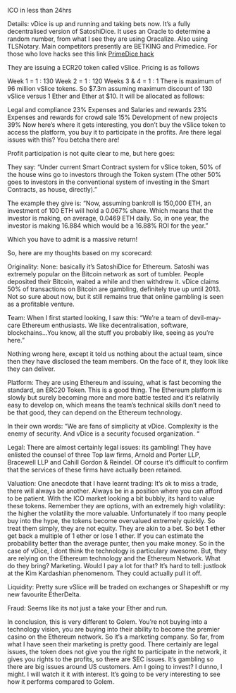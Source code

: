 ICO in less than 24hrs

Details: vDice is up and running and taking bets now. It’s a fully decentralised version of SatoshiDice. It uses an Oracle to determine a random number, from what I see they are using Oracalize. Also using TLSNotary. Main competitors presently are BETKING and Primedice. For those who love hacks see this link <a href="https://www.cryptocoinsnews.com/player-cheated-online-bitcoin-gaming-site-1-million-reward-offered-help/Primedice hack">PrimeDice hack</a>

They are issuing a ECR20 token called vSlice. Pricing is as follows

Week 1 = 1 : 130
Week 2 = 1 : 120
Weeks 3 & 4 = 1 : 1
There is maximum of 96 million vSlice tokens. So $7.3m assuming maximum discount of 130 vSlice versus 1 Ether and Ether at $10. It will be allocated as follows:

Legal and compliance 23%
Expenses and Salaries and rewards 23%
Expenses and rewards for crowd sale 15%
Development of new projects 39%
Now here’s where it gets interesting, you don’t buy the vSlice token to access the platform, you buy it to participate in the profits. Are there legal issues with this? You betcha there are!

Profit participation is not quite clear to me, but here goes:

They say: “Under current Smart Contract system for vSlice token, 50% of the house wins go to investors through the Token system (The other 50% goes to investors in the conventional system of investing in the Smart Contracts, as house, directly).”

The example they give is: “Now, assuming bankroll is 150,000 ETH, an investment of 100 ETH will hold a 0.067% share. Which means that the investor is making, on average, 0.0469 ETH daily. So, in one year, the investor is making 16.884 which would be a 16.88% ROI for the year.”

Which you have to admit is a massive return!

So, here are my thoughts based on my scorecard:

Originality: None: basically it’s SatoshiDice for Ethereum. Satoshi was extremely popular on the Bitcoin network as sort of tumbler. People deposited their Bitcoin, waited a while and then withdrew it. vDice claims 50% of transactions on Bitcoin are gambling, definitely true up until 2013. Not so sure about now, but it still remains true that online gambling is seen as a profitable venture.

Team: When I first started looking, I saw this: “We’re a team of devil-may-care Ethereum enthusiasts. We like decentralisation, software, blockchains…You know, all the stuff you probably like, seeing as you’re here.”

Nothing wrong here, except it told us nothing about the actual team, since then they have disclosed the team members. On the face of it, they look like they can deliver.

Platform: They are using Ethereum and issuing, what is fast becoming the standard, an ERC20 Token. This is a good thing. The Ethereum platform is slowly but surely becoming more and more battle tested and it’s relativily easy to develop on, which means the team’s technical skills don’t need to be that good, they can depend on the Ethereum technology.

In their own words: “We are fans of simplicity at vDice. Complexity is the enemy of security. And vDice is a security focused organization. “

Legal: There are almost certainly legal issues: its gambling! They have enlisted the counsel of three Top law firms, Arnold and Porter LLP, Bracewell LLP and Cahill Gordon & Reindel. Of course it’s difficult to confirm that the services of these firms have actually been retained.

Valuation: One anecdote that I have learnt trading: It’s ok to miss a trade, there will always be another. Always be in a position where you can afford to be patient. With the ICO market looking a bit bubbly, its hard to value these tokens. Remember they are options, with an extremely high volatility: the higher the volatility the more valuable. Unfortunately if too many people buy into the hype, the tokens become overvalued extremely quickly. So treat them simply, they are not equity. They are akin to a bet. So bet 1 ether get back a multiple of 1 ether or lose 1 ether. If you can estimate the probability better than the average punter, then you make money. So in the case of vDice, I dont think the technology is particulary awesome. But, they are relying on the Ethereum technology and the Ethereum Network. What do they bring? Marketing. Would I pay a lot for that? It’s hard to tell: justlook at the Kim Kardashian phenomenom. They could actually pull it off.

Liquidity: Pretty sure vSlice will be traded on exchanges or Shapeshift or my new favourite EtherDelta.

Fraud: Seems like its not just a take your Ether and run.

In conclusion, this is very different to Golem. You’re not buying into a technology vision, you are buying into their ability to become the premier casino on the Ethereum network. So it’s a marketing company. So far, from what I have seen their marketing is pretty good. There certainly are legal issues, the token does not give you the right to participate in the network, it gives you rights to the profits, so there are SEC issues. It’s gambling so there are big issues around US customers. Am I going to invest? I dunno, I might. I will watch it it with interest. It’s going to be very interesting to see how it performs compared to Golem.

